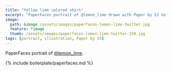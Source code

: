 ```yaml
---
title: "Yellow lime colored shirt"
excerpt: "PaperFaces portrait of @lemon_lime drawn with Paper by 53 on an iPad."
image: 
  path: &image /assets/images/paperfaces-lemon-lime-twitter.jpg 
  feature: *image
  thumb: /assets/images/paperfaces-lemon-lime-twitter-150.jpg
tags: [portrait, illustration, Paper by 53]
---
```


PaperFaces portrait of [@lemon_lime](http://twitter.com/lemon_lime).

{% include boilerplate/paperfaces.md %}
